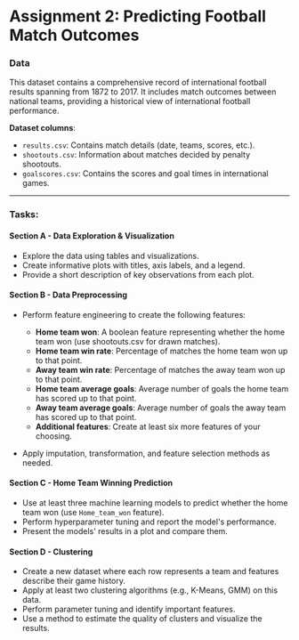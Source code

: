 # Assignment 2: Predicting Football Match Outcomes

### Data

This dataset contains a comprehensive record of international football results spanning from 1872 to 2017. It includes match outcomes between national teams, providing a historical view of international football performance.

**Dataset columns**:
- `results.csv`: Contains match details (date, teams, scores, etc.).
- `shootouts.csv`: Information about matches decided by penalty shootouts.
- `goalscores.csv`: Contains the scores and goal times in international games.

---

### Tasks:

#### Section A - Data Exploration & Visualization 
- Explore the data using tables and visualizations. 
- Create informative plots with titles, axis labels, and a legend.
- Provide a short description of key observations from each plot.

#### Section B - Data Preprocessing 
- Perform feature engineering to create the following features:
  - **Home team won**: A boolean feature representing whether the home team won (use shootouts.csv for drawn matches).
  - **Home team win rate**: Percentage of matches the home team won up to that point.
  - **Away team win rate**: Percentage of matches the away team won up to that point.
  - **Home team average goals**: Average number of goals the home team has scored up to that point.
  - **Away team average goals**: Average number of goals the away team has scored up to that point.
  - **Additional features**: Create at least six more features of your choosing.

- Apply imputation, transformation, and feature selection methods as needed.

#### Section C - Home Team Winning Prediction 
- Use at least three machine learning models to predict whether the home team won (use `Home_team_won` feature).
- Perform hyperparameter tuning and report the model's performance.
- Present the models' results in a plot and compare them.

#### Section D - Clustering 
- Create a new dataset where each row represents a team and features describe their game history.
- Apply at least two clustering algorithms (e.g., K-Means, GMM) on this data.
- Perform parameter tuning and identify important features.
- Use a method to estimate the quality of clusters and visualize the results.
